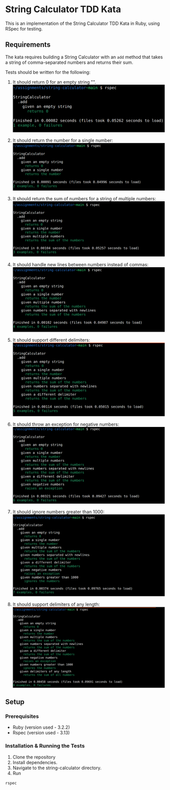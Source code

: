 # String Calculator TDD Kata

This is an implementation of the String Calculator TDD Kata in Ruby, using RSpec for testing.

## Requirements

The kata requires building a String Calculator with an `add` method that takes a string of comma-separated numbers and returns their sum.

Tests should be written for the following:
1. It should return 0 for an empty string "".
![String Calculator](images/empty_string.png)

2. It should return the number for a single number:
![String Calculator](images/single_number_string.png)

3. It should return the sum of numbers for a string of multiple numbers:
![String Calculator](images/multiple_numbers_string.png)

4. It should handle new lines between numbers instead of commas:
![String Calculator](images/new_line_string.png)

5. It should support different delimiters:
![String Calculator](images/different_delimiters_string.png)

6. It should throw an exception for negative numbers:
![String Calculator](images/negative_numbers_string.png)

7. It should ignore numbers greater than 1000:
![String Calculator](images/ignore_numbers_greater_than_1000.png)

8. It should support delimiters of any length:
![String Calculator](images/delimiters_of_any_length.png)

## Setup

### Prerequisites

- Ruby (version used - 3.2.2)
- Rspec (version used - 3.13)

### Installation & Running the Tests

1. Clone the repository
2. Install dependencies.
3. Navigate to the string-calculator directory.
4. Run 
```bash 
rspec
